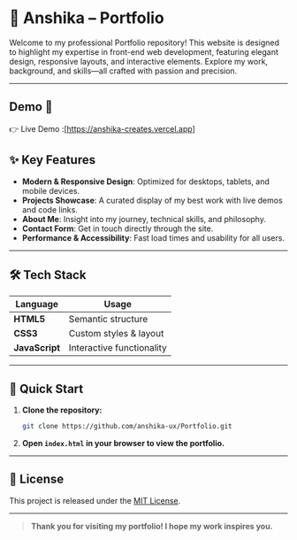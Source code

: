 # 🌟 Anshika – Portfolio

Welcome to my professional Portfolio repository! This website is designed to highlight my expertise in front-end web development, featuring elegant design, responsive layouts, and interactive elements. Explore my work, background, and skills—all crafted with passion and precision.

---
## Demo 🚀
👉 Live Demo :[https://anshika-creates.vercel.app]

## ✨ Key Features

- **Modern & Responsive Design**: Optimized for desktops, tablets, and mobile devices.
- **Projects Showcase**: A curated display of my best work with live demos and code links.
- **About Me**: Insight into my journey, technical skills, and philosophy.
- **Contact Form**: Get in touch directly through the site.
- **Performance & Accessibility**: Fast load times and usability for all users.

---

## 🛠️ Tech Stack

| Language      | Usage                          |
| ------------- | ----------------------------- |
| **HTML5**     | Semantic structure             |
| **CSS3**      | Custom styles & layout         |
| **JavaScript**| Interactive functionality      |

---
## 🚀 Quick Start

1. **Clone the repository:**
   ```bash
   git clone https://github.com/anshika-ux/Portfolio.git
   ```
2. **Open `index.html` in your browser to view the portfolio.**

---

## 📄 License

This project is released under the [MIT License](LICENSE).

---

> **Thank you for visiting my portfolio! I hope my work inspires you.**
